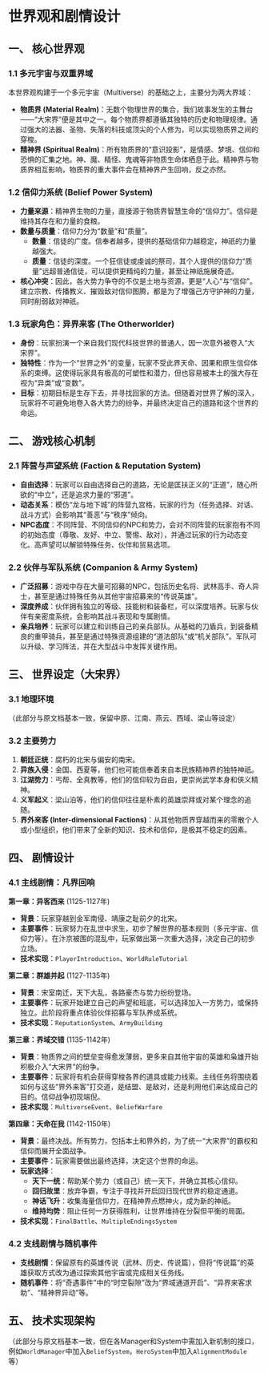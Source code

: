 # 世界观和剧情设计

## 一、 核心世界观

### 1.1 多元宇宙与双重界域
本世界观构建于一个多元宇宙（Multiverse）的基础之上，主要分为两大界域：
- **物质界 (Material Realm)**：无数个物理世界的集合，我们故事发生的主舞台——“大宋界”便是其中之一。每个物质界都遵循其独特的历史和物理规律。通过强大的法器、圣物、失落的科技或顶尖的个人修为，可以实现物质界之间的穿梭。
- **精神界 (Spiritual Realm)**：所有物质界的“意识投影”，是情感、梦境、信仰和恐惧的汇集之地。神、魔、精怪、鬼魂等非物质生命体栖息于此。精神界与物质界相互影响，物质界的重大事件会在精神界产生回响，反之亦然。

### 1.2 信仰力系统 (Belief Power System)
- **力量来源**：精神界生物的力量，直接源于物质界智慧生命的“信仰力”。信仰是维持其存在和力量的食粮。
- **数量与质量**：信仰力分为“数量”和“质量”。
  - **数量**：信徒的广度。信奉者越多，提供的基础信仰力越稳定，神祇的力量越强大。
  - **质量**：信徒的深度。一个狂信徒或虔诚的祭司，其个人提供的信仰力“质量”远超普通信徒，可以提供更精纯的力量，甚至让神祇施展奇迹。
- **核心冲突**：因此，各大势力争夺的不仅是土地与资源，更是“人心”与“信仰”。建立宗教、传播教义、摧毁敌对信仰图腾，都是为了增强己方守护神的力量，同时削弱敌对神祇。

### 1.3 玩家角色：异界来客 (The Otherworlder)
- **身份**：玩家扮演一个来自我们现代科技世界的普通人，因一次意外被卷入“大宋界”。
- **独特性**：作为一个“世界之外”的变量，玩家不受此界天命、因果和原生信仰体系的束缚。这使得玩家具有极高的可塑性和潜力，但也容易被本土的强大存在视为“异类”或“变数”。
- **目标**：初期目标是生存下去，并寻找回家的方法。但随着对世界了解的深入，玩家将不可避免地卷入各大势力的纷争，并最终决定自己的道路和这个世界的命运。

## 二、 游戏核心机制

### 2.1 阵营与声望系统 (Faction & Reputation System)
- **自由选择**：玩家可以自由选择自己的道路，无论是匡扶正义的“正道”，随心所欲的“中立”，还是追求力量的“邪道”。
- **动态关系**：模仿“龙与地下城”的阵营九宫格，玩家的行为（任务选择、对话、战斗方式）会影响其“善恶”与“秩序”倾向。
- **NPC态度**：不同阵营、不同信仰的NPC和势力，会对不同阵营的玩家抱有不同的初始态度（尊敬、友好、中立、警惕、敌对），并通过玩家的行为动态变化。高声望可以解锁特殊任务、伙伴和贸易选项。

### 2.2 伙伴与军队系统 (Companion & Army System)
- **广泛招募**：游戏中存在大量可招募的NPC，包括历史名将、武林高手、奇人异士，甚至是通过特殊任务从其他宇宙招募来的“传说英雄”。
- **深度养成**：伙伴拥有独立的等级、技能树和装备栏，可以深度培养。玩家与伙伴有亲密度系统，会影响其战斗表现和专属剧情。
- **亲兵培养**：玩家可以建立和训练自己的亲兵部队。从基础的刀盾兵，到装备精良的重甲骑兵，甚至是通过特殊资源组建的“道法部队”或“机关部队”。军队可以升级、学习阵法，并在大型战斗中发挥关键作用。

## 三、 世界设定（大宋界）

### 3.1 地理环境
（此部分与原文档基本一致，保留中原、江南、燕云、西域、梁山等设定）

### 3.2 主要势力
1. **朝廷正统**：腐朽的北宋与偏安的南宋。
2. **异族入侵**：金国、西夏等，他们也可能信奉着来自本民族精神界的独特神祇。
3. **江湖势力**：丐帮、全真教等，他们的信仰较为自由，更崇尚武学本身和侠义精神。
4. **义军起义**：梁山泊等，他们的信仰往往是朴素的英雄崇拜或对某个理念的追随。
5. **界外来客 (Inter-dimensional Factions)**：从其他物质界穿越而来的零散个人或小型组织，他们带来了全新的知识、技术和信仰，是极其不稳定的因素。

## 四、 剧情设计

### 4.1 主线剧情：凡界回响
**第一章：异客西来** (1125-1127年)
- **背景**：玩家穿越到金军南侵、靖康之耻前夕的北宋。
- **主要事件**：玩家努力在乱世中求生，初步了解世界的基本规则（多元宇宙、信仰力等）。在汴京被围的混乱中，玩家做出第一次重大选择，决定自己的初步立场。
- **技术实现**：`PlayerIntroduction`、`WorldRuleTutorial`

**第二章：群雄并起** (1127-1135年)
- **背景**：宋室南迁，天下大乱，各路豪杰与势力纷纷登场。
- **主要事件**：玩家开始建立自己的声望和班底，可以选择加入一方势力，或保持独立。此阶段将重点体验伙伴招募与军队养成系统。
- **技术实现**：`ReputationSystem`、`ArmyBuilding`

**第三章：界域交错** (1135-1142年)
- **背景**：物质界之间的壁垒变得愈发薄弱，更多来自其他宇宙的英雄和枭雄开始积极介入“大宋界”的纷争。
- **主要事件**：玩家将有机会获得穿梭各界的道具或能力线索。主线任务将围绕着如何与这些“界外来客”打交道，是结盟、是敌对，还是利用他们来达成自己的目的。信仰战争初现端倪。
- **技术实现**：`MultiverseEvent`、`BeliefWarfare`

**第四章：天命在我** (1142-1150年)
- **背景**：最终决战。所有势力，包括本土和界外的，为了统一“大宋界”的霸权和信仰而展开全面战争。
- **主要事件**：玩家需要做出最终选择，决定这个世界的命运。
- **玩家选择**：
  * **天下一统**：帮助某个势力（或自己）统一天下，并确立其核心信仰。
  * **回归故里**：放弃争霸，专注于寻找并开启回归现代世界的稳定通道。
  * **神话飞升**：收集海量信仰力，在精神界点燃神火，成为新的神祇。
  * **维持均势**：阻止任何一方获得胜利，让世界维持在分裂但平衡的局面。
- **技术实现**：`FinalBattle`、`MultipleEndingsSystem`

### 4.2 支线剧情与随机事件
- **支线剧情**：保留原有的英雄传说（武林、历史、传说篇），但将“传说篇”的英雄获取方式改为通过探索其他宇宙或完成相关任务线。
- **随机事件**：将“奇遇事件”中的“时空裂隙”改为“界域通道开启”、“异界来客求助”、“精神界异动”等。

## 五、 技术实现架构
（此部分与原文档基本一致，但在各Manager和System中需加入新机制的接口，例如`WorldManager`中加入`BeliefSystem`，`HeroSystem`中加入`AlignmentModule`等）